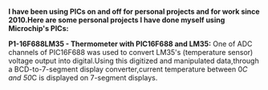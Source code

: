 **I have been using PICs on and off for personal projects and for work since 2010.Here are some personal projects I have done myself using Microchip's PICs:**


**P1-16F688LM35 - Thermometer with PIC16F688 and LM35:**
One of ADC channels of PIC16F688 was used to convert LM35's (temperature sensor) voltage output into digital.Using this digitized and manipulated data,through a BCD-to-7-segment display converter,current temperature between 0*C and 50*C is displayed on 7-segment displays.

